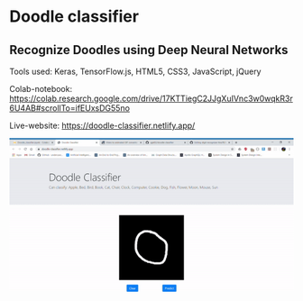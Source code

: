# Doodle classifier
## Recognize Doodles using Deep Neural Networks

Tools used: Keras, TensorFlow.js, HTML5, CSS3, JavaScript, jQuery

Colab-notebook: https://colab.research.google.com/drive/17KTTiegC2JJgXuIVnc3w0wqkR3r6U4AB#scrollTo=ifEUxsDG55no

Live-website: https://doodle-classifier.netlify.app/

![alt text](https://github.com/ujjal02/doodle-classifier/blob/master/demo/cat-demo.gif)
